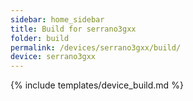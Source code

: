 ```yaml
---
sidebar: home_sidebar
title: Build for serrano3gxx
folder: build
permalink: /devices/serrano3gxx/build/
device: serrano3gxx
---
```

{% include templates/device_build.md %}
